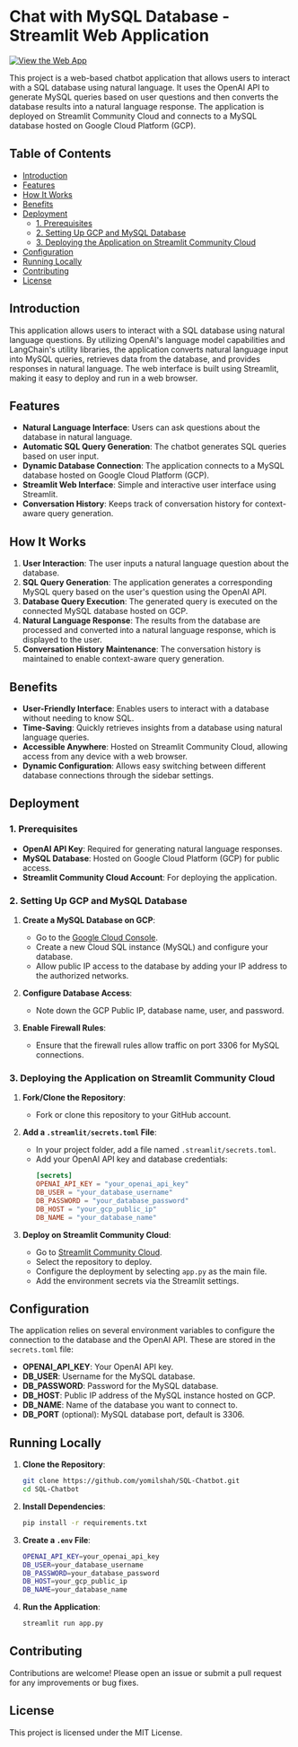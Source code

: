 # Chat with MySQL Database - Streamlit Web Application 
[![View the Web App](https://img.shields.io/badge/View%20App-Streamlit-blue)](https://sql-chatbot-bmyimjcrdn3nes8s9fdzzs.streamlit.app/)

This project is a web-based chatbot application that allows users to interact with a SQL database using natural language. It uses the OpenAI API to generate MySQL queries based on user questions and then converts the database results into a natural language response. The application is deployed on Streamlit Community Cloud and connects to a MySQL database hosted on Google Cloud Platform (GCP).

## Table of Contents

- [Introduction](#introduction)
- [Features](#features)
- [How It Works](#how-it-works)
- [Benefits](#benefits)
- [Deployment](#deployment)
  - [1. Prerequisites](#1-prerequisites)
  - [2. Setting Up GCP and MySQL Database](#2-setting-up-gcp-and-mysql-database)
  - [3. Deploying the Application on Streamlit Community Cloud](#3-deploying-the-application-on-streamlit-community-cloud)
- [Configuration](#configuration)
- [Running Locally](#running-locally)
- [Contributing](#contributing)
- [License](#license)

## Introduction

This application allows users to interact with a SQL database using natural language questions. By utilizing OpenAI's language model capabilities and LangChain's utility libraries, the application converts natural language input into MySQL queries, retrieves data from the database, and provides responses in natural language. The web interface is built using Streamlit, making it easy to deploy and run in a web browser.

## Features

- **Natural Language Interface**: Users can ask questions about the database in natural language.
- **Automatic SQL Query Generation**: The chatbot generates SQL queries based on user input.
- **Dynamic Database Connection**: The application connects to a MySQL database hosted on Google Cloud Platform (GCP).
- **Streamlit Web Interface**: Simple and interactive user interface using Streamlit.
- **Conversation History**: Keeps track of conversation history for context-aware query generation.

## How It Works

1. **User Interaction**: The user inputs a natural language question about the database.
2. **SQL Query Generation**: The application generates a corresponding MySQL query based on the user's question using the OpenAI API.
3. **Database Query Execution**: The generated query is executed on the connected MySQL database hosted on GCP.
4. **Natural Language Response**: The results from the database are processed and converted into a natural language response, which is displayed to the user.
5. **Conversation History Maintenance**: The conversation history is maintained to enable context-aware query generation.

## Benefits

- **User-Friendly Interface**: Enables users to interact with a database without needing to know SQL.
- **Time-Saving**: Quickly retrieves insights from a database using natural language queries.
- **Accessible Anywhere**: Hosted on Streamlit Community Cloud, allowing access from any device with a web browser.
- **Dynamic Configuration**: Allows easy switching between different database connections through the sidebar settings.

## Deployment

### 1. Prerequisites

- **OpenAI API Key**: Required for generating natural language responses.
- **MySQL Database**: Hosted on Google Cloud Platform (GCP) for public access.
- **Streamlit Community Cloud Account**: For deploying the application.

### 2. Setting Up GCP and MySQL Database

1. **Create a MySQL Database on GCP**:
   - Go to the [Google Cloud Console](https://console.cloud.google.com/).
   - Create a new Cloud SQL instance (MySQL) and configure your database.
   - Allow public IP access to the database by adding your IP address to the authorized networks.

2. **Configure Database Access**:
   - Note down the GCP Public IP, database name, user, and password.

3. **Enable Firewall Rules**:
   - Ensure that the firewall rules allow traffic on port 3306 for MySQL connections.

### 3. Deploying the Application on Streamlit Community Cloud

1. **Fork/Clone the Repository**:
   - Fork or clone this repository to your GitHub account.

2. **Add a `.streamlit/secrets.toml` File**:
   - In your project folder, add a file named `.streamlit/secrets.toml`.
   - Add your OpenAI API key and database credentials:
     ```toml
     [secrets]
     OPENAI_API_KEY = "your_openai_api_key"
     DB_USER = "your_database_username"
     DB_PASSWORD = "your_database_password"
     DB_HOST = "your_gcp_public_ip"
     DB_NAME = "your_database_name"
     ```

3. **Deploy on Streamlit Community Cloud**:
   - Go to [Streamlit Community Cloud](https://share.streamlit.io/).
   - Select the repository to deploy.
   - Configure the deployment by selecting `app.py` as the main file.
   - Add the environment secrets via the Streamlit settings.

## Configuration

The application relies on several environment variables to configure the connection to the database and the OpenAI API. These are stored in the `secrets.toml` file:

- **OPENAI_API_KEY**: Your OpenAI API key.
- **DB_USER**: Username for the MySQL database.
- **DB_PASSWORD**: Password for the MySQL database.
- **DB_HOST**: Public IP address of the MySQL instance hosted on GCP.
- **DB_NAME**: Name of the database you want to connect to.
- **DB_PORT** (optional): MySQL database port, default is 3306.

## Running Locally

1. **Clone the Repository**:
   ```bash
   git clone https://github.com/yomilshah/SQL-Chatbot.git
   cd SQL-Chatbot
   ```
2. **Install Dependencies**:
   ```bash
   pip install -r requirements.txt
   ```
3. **Create a `.env` File**:
   ```bash
   OPENAI_API_KEY=your_openai_api_key
   DB_USER=your_database_username
   DB_PASSWORD=your_database_password
   DB_HOST=your_gcp_public_ip
   DB_NAME=your_database_name
   ```
4. **Run the Application**:
   ```bash
   streamlit run app.py
   ```
## Contributing
Contributions are welcome! Please open an issue or submit a pull request for any improvements or bug fixes.

## License
This project is licensed under the MIT License.
